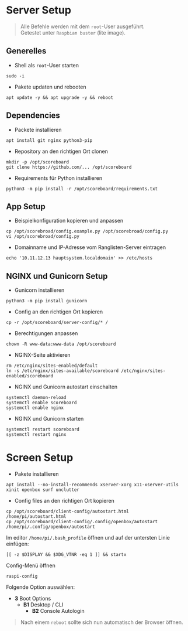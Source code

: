 # Server Setup

> Alle Befehle werden mit dem `root`-User ausgeführt.  
> Getestet unter `Raspbian buster` (lite image).  

## Generelles

- Shell als `root`-User starten
```
sudo -i
```

- Pakete updaten und rebooten
```
apt update -y && apt upgrade -y && reboot
```

## Dependencies

- Packete installieren
```
apt install git nginx python3-pip
```

- Repository an den richtigen Ort clonen
```
mkdir -p /opt/scoreboard
git clone https://github.com/... /opt/scoreboard
```

- Requirements für Python installieren
```
python3 -m pip install -r /opt/scoreboard/requirements.txt
```


## App Setup

- Beispielkonfiguration kopieren und anpassen
```
cp /opt/scorebroad/config.example.py /opt/scorebroad/config.py
vi /opt/scorebroad/config.py
```

- Domainname und IP-Adresse vom Ranglisten-Server eintragen
```
echo '10.11.12.13 hauptsystem.localdomain' >> /etc/hosts
```


## NGINX und Gunicorn Setup

- Gunicorn installieren
```
python3 -m pip install gunicorn
```

- Config an den richtigen Ort kopieren
```
cp -r /opt/scoreboard/server-config/* /
```

- Berechtigungen anpassen
```
chown -R www-data:www-data /opt/scoreboard
```

- NGINX-Seite aktivieren
```
rm /etc/nginx/sites-enabled/default
ln -s /etc/nginx/sites-available/scoreboard /etc/nginx/sites-enabled/scoreboard
```

- NGINX und Gunicorn autostart einschalten
```
systemctl daemon-reload
systemctl enable scoreboard
systemctl enable nginx
```

- NGINX und Gunicorn starten
```
systemctl restart scoreboard
systemctl restart nginx
```

# Screen Setup

- Pakete installieren
```
apt install --no-install-recommends xserver-xorg x11-xserver-utils xinit openbox surf unclutter
```

- Config files an den richtigen Ort kopieren
```
cp /opt/scoreboard/client-config/autostart.html /home/pi/autostart.html
cp /opt/scoreboard/client-config/.config/openbox/autostart /home/pi/.config/openbox/autostart

```

Im editor `/home/pi/.bash_profile` öffnen und auf der untersten Linie einfügen:
```
[[ -z $DISPLAY && $XDG_VTNR -eq 1 ]] && startx
```

Config-Menü öffnen
```
raspi-config
```
Folgende Option auswählen:
- **3** Boot Options
    - **B1** Desktop / CLI
        - **B2** Console Autologin

> Nach einem `reboot` sollte sich nun automatisch der Browser öffnen.
